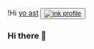 
!Hi [yo ast](https://user-images.githubusercontent.com/95488234/177070623-2c79aa82-1b59-40d2-b4ac-bfe86379ffd6.png)
<button>
<a href="https://www.linkedin.com/in/mauro-cocciolo" target="_blank"/>![ink](https://user-images.githubusercontent.com/95488234/177068790-c1c0ab81-9c62-4e98-9b9f-53e2637e8735.png)
profile</a>
</button>

### Hi there 👋


<!--
**Mauro-Cocciolo/Mauro-Cocciolo** is a ✨ _special_ ✨ repository because its `README.md` (this file) appears on your GitHub profile.

Here are some ideas to get you started:

- 🔭 I’m currently working on ...
- 🌱 I’m currently learning ...
- 👯 I’m looking to collaborate on ...
- 🤔 I’m looking for help with ...
- 💬 Ask me about ...
- 📫 How to reach me: ...
- 😄 Pronouns: ...
- ⚡ Fun fact: ...
-->
